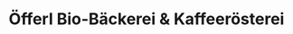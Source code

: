 ---
title: "Öfferl Bio-Bäckerei & Kaffeerösterei"
url: /gaubitsch/oefferl-bio-baeckerei-und-kaffeeroesterei/
shop: Bäckerei
---